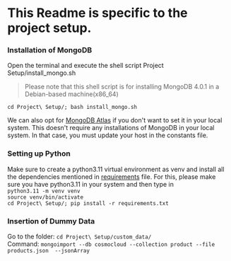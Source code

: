 # This Readme is specific to the project setup.
### Installation of MongoDB
Open the terminal and execute the shell script Project Setup/install_mongo.sh

> Please note that this shell script is for installing MongoDB 4.0.1 in a Debian-based machine(x86_64)

    cd Project\ Setup/; bash install_mongo.sh
We can also opt for [MongoDB Atlas](https://www.mongodb.com/atlas/database) if you don't want to set it in your local system. This doesn't require any installations of MongoDB in your local system. In that case, you must update your host in the constants file.

### Setting up Python
Make sure to create a python3.11  virtual environment as venv and install all the dependencies mentioned in [requirements](https://github.com/Chanpreet-Singh/Cosmocloud-backend-assignment/blob/main/Project%20Setup/requirements.txt) file. For this, please make sure you have python3.11 in your system and then type in<br>
`python3.11 -m venv venv`<br>
`source venv/bin/activate`<br>
`cd Project\ Setup/; pip install -r requirements.txt`

### Insertion of Dummy Data
Go to the folder: `cd Project\ Setup/custom_data/`<br>
Command: `mongoimport --db cosmocloud --collection product --file products.json  --jsonArray`
